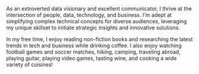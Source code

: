 As an extroverted data visionary and excellent communicator, I thrive at the intersection of people, data, technology, and business. I'm adept at simplifying complex technical concepts for diverse audiences, leveraging my unique skillset to initiate strategic insights and innovative solutions.

In my free time, I enjoy reading non-fiction books and researching the latest trends in tech and business while drinking coffee. I also enjoy watching football games and soccer matches, hiking, camping, traveling abroad, playing guitar, playing video games, tasting wine, and cooking a wide variety of cuisines!

<!---
thomascowart/thomascowart is a ✨ special ✨ repository because its `README.md` (this file) appears on your GitHub profile.
You can click the Preview link to take a look at your changes.
--->
